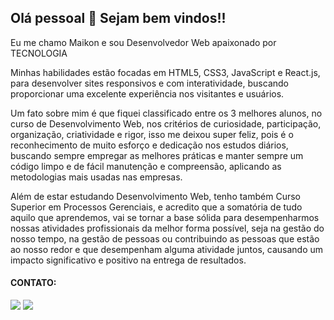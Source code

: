 ## Olá pessoal 👋 Sejam bem vindos!!

Eu me chamo Maikon e sou Desenvolvedor Web apaixonado por TECNOLOGIA 

Minhas habilidades estão focadas em HTML5, CSS3, JavaScript e React.js, para desenvolver sites responsivos e com interatividade, buscando 
proporcionar uma excelente experiência nos visitantes e usuários.

Um fato sobre mim é que fiquei classificado entre os 3 melhores alunos, no curso de Desenvolvimento Web, nos critérios de curiosidade, participação, organização, criatividade e rigor, isso
me deixou super feliz, pois é o reconhecimento de muito esforço e dedicação nos estudos diários, buscando sempre empregar as melhores práticas 
e manter sempre um código limpo e de fácil manutenção e compreensão, aplicando as metodologias mais usadas nas empresas.

Além de estar estudando Desenvolvimento Web, tenho também Curso Superior em Processos Gerenciais, e acredito que a somatória de tudo aquilo que aprendemos, vai se tornar a base sólida para desempenharmos nossas atividades profissionais
da melhor forma possível, seja na gestão do nosso tempo, na gestão de pessoas ou contribuindo as pessoas que estão ao nosso redor e que desempenham alguma atividade juntos, causando um impacto significativo e positivo na entrega 
de resultados.

#### CONTATO:
<div>
<a href = "mailto:maikonacorrea@gmail.com"><img loading="lazy" src="https://img.shields.io/badge/Gmail-D14836?style=for-the-badge&logo=gmail&logoColor=white" target="_blank"></a>
<a href="" target="_blank"><img loading="lazy" src="https://img.shields.io/badge/-LinkedIn-%230077B5?style=for-the-badge&logo=linkedin&logoColor=white" target="_blank"></a>   
</div>


